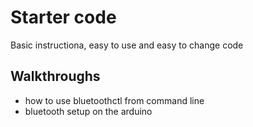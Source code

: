 
# Starter code

Basic instructiona, easy to use and easy to change code


## Walkthroughs

- how to use bluetoothctl from command line
- bluetooth setup on the arduino

